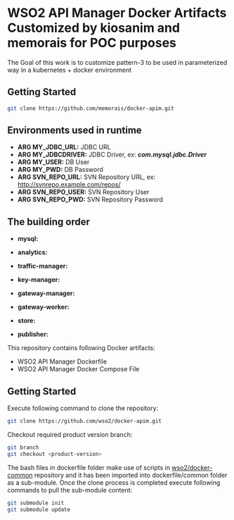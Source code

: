 # WSO2 API Manager Docker Artifacts Customized by kiosanim and memorais for POC purposes

The Goal of this work is to customize pattern-3 to be used in parameterized way in a kubernetes + docker environment

## Getting Started

```bash
git clone https://github.com/memorais/docker-apim.git
```

## Environments used in runtime

- **ARG MY_JDBC_URL:** JDBC URL
- **ARG MY_JDBCDRIVER:** JDBC Driver, ex: ***com.mysql.jdbc.Driver***
- **ARG MY_USER:** DB User
- **ARG MY_PWD:** DB Password
- **ARG SVN_REPO_URL:** SVN Repository URL, ex: http://svnrepo.example.com/repos/
- **ARG SVN_REPO_USER:** SVN Repository User
- **ARG SVN_REPO_PWD:** SVN Repository Password

## The building order

- **mysql:** 

- **analytics:**

- **traffic-manager:**

- **key-manager:**

- **gateway-manager:**

- **gateway-worker:**

- **store:**

- **publisher:**





This repository contains following Docker artifacts:
- WSO2 API Manager Dockerfile
- WSO2 API Manager Docker Compose File

## Getting Started

Execute following command to clone the repository:

```bash
git clone https://github.com/wso2/docker-apim.git
```

Checkout required product version branch:

```bash
git branch
git checkout <product-version>
```

The bash files in dockerfile folder make use of scripts in [wso2/docker-common](https://github.com/wso2/docker-common) repository
and it has been imported into dockerfile/common folder as a sub-module. Once the clone process is completed execute following
commands to pull the sub-module content:

```bash
git submodule init
git submodule update
```
